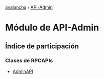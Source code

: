 [avalancha](../README.md) › [API-Admin](api_admin.md)

# Módulo de API-Admin

## Índice de participación

### Clases de RPCAPIs

* [AdminAPI](../classes/api_admin.adminapi.md)
